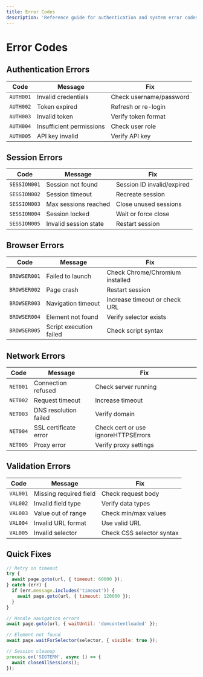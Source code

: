```yaml
---
title: Error Codes
description: 'Reference guide for authentication and system error codes'
---
```


# Error Codes

## Authentication Errors

| Code      | Message                  | Fix                     |
| --------- | ------------------------ | ----------------------- |
| `AUTH001` | Invalid credentials      | Check username/password |
| `AUTH002` | Token expired            | Refresh or re-login     |
| `AUTH003` | Invalid token            | Verify token format     |
| `AUTH004` | Insufficient permissions | Check user role         |
| `AUTH005` | API key invalid          | Verify API key          |

## Session Errors

| Code         | Message               | Fix                        |
| ------------ | --------------------- | -------------------------- |
| `SESSION001` | Session not found     | Session ID invalid/expired |
| `SESSION002` | Session timeout       | Recreate session           |
| `SESSION003` | Max sessions reached  | Close unused sessions      |
| `SESSION004` | Session locked        | Wait or force close        |
| `SESSION005` | Invalid session state | Restart session            |

## Browser Errors

| Code         | Message                 | Fix                             |
| ------------ | ----------------------- | ------------------------------- |
| `BROWSER001` | Failed to launch        | Check Chrome/Chromium installed |
| `BROWSER002` | Page crash              | Restart session                 |
| `BROWSER003` | Navigation timeout      | Increase timeout or check URL   |
| `BROWSER004` | Element not found       | Verify selector exists          |
| `BROWSER005` | Script execution failed | Check script syntax             |

## Network Errors

| Code     | Message               | Fix                                 |
| -------- | --------------------- | ----------------------------------- |
| `NET001` | Connection refused    | Check server running                |
| `NET002` | Request timeout       | Increase timeout                    |
| `NET003` | DNS resolution failed | Verify domain                       |
| `NET004` | SSL certificate error | Check cert or use ignoreHTTPSErrors |
| `NET005` | Proxy error           | Verify proxy settings               |

## Validation Errors

| Code     | Message                | Fix                       |
| -------- | ---------------------- | ------------------------- |
| `VAL001` | Missing required field | Check request body        |
| `VAL002` | Invalid field type     | Verify data types         |
| `VAL003` | Value out of range     | Check min/max values      |
| `VAL004` | Invalid URL format     | Use valid URL             |
| `VAL005` | Invalid selector       | Check CSS selector syntax |

## Quick Fixes

```javascript
// Retry on timeout
try {
  await page.goto(url, { timeout: 60000 });
} catch (err) {
  if (err.message.includes('timeout')) {
    await page.goto(url, { timeout: 120000 });
  }
}

// Handle navigation errors
await page.goto(url, { waitUntil: 'domcontentloaded' });

// Element not found
await page.waitForSelector(selector, { visible: true });

// Session cleanup
process.on('SIGTERM', async () => {
  await closeAllSessions();
});
```
